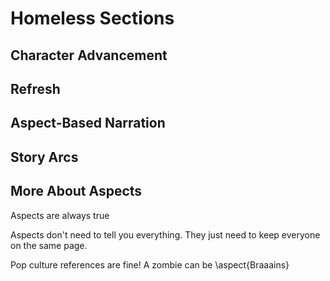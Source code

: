 # Homeless Sections

## Character Advancement

## Refresh

## Aspect-Based Narration

## Story Arcs

## More About Aspects

Aspects are always true

Aspects don't need to tell you everything. They just need to keep everyone on the same page.

Pop culture references are fine! A zombie can be \aspect{Braaains}
